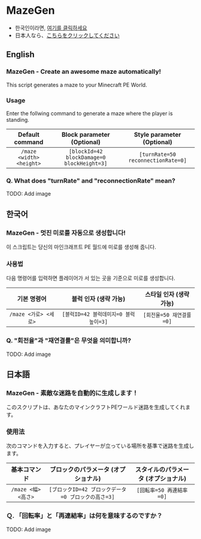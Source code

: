 # MazeGen
- 한국인이라면, [여기를 클릭하세요](https://github.com/if-Team/ModPE-Scripts/tree/master/MazeGen#한국어)
- 日本人なら、[こちらをクリックしてください](https://github.com/if-Team/ModPE-Scripts/tree/master/MazeGen#日本語)

## English
### MazeGen - Create an awesome maze automatically!

This script generates a maze to your Minecraft PE World.

### Usage
Enter the follwing command to generate a maze where the player is standing.

| Default command | Block parameter (Optional) | Style parameter (Optional) |
| :-----: | :------: | :----: |
| `/maze <width> <height>` | `[blockId=42 blockDamage=0 blockHeight=3]` | `[turnRate=50 reconnectionRate=0]` |

### Q. What does "turnRate" and "reconnectionRate" mean?
TODO: Add image

## 한국어
### MazeGen - 멋진 미로를 자동으로 생성합니다!

이 스크립트는 당신의 마인크래프트 PE 월드에 미로를 생성해 줍니다.

### 사용법
다음 명령어를 입력하면 플레이어가 서 있는 곳을 기준으로 미로를 생성합니다.

| 기본 명령어 | 블럭 인자 (생략 가능) | 스타일 인자 (생략 가능) |
| :-----: | :------: | :----: |
| `/maze <가로> <세로>` | `[블럭ID=42 블럭데미지=0 블럭높이=3]` | `[회전율=50 재연결률=0]` |

### Q. "회전율"과 "재연결률"은 무엇을 의미합니까?
TODO: Add image

## 日本語
### MazeGen - 素敵な迷路を自動的に生成します！

このスクリプトは、あなたのマインクラフトPEワールド迷路を生成してくれます。

### 使用法
次のコマンドを入力すると、プレイヤーが立っている場所を基準で迷路を生成します。

| 基本コマンド | ブロックのパラメータ (オプショナル) | スタイルのパラメータ (オプショナル) |
| :-----: | :------: | :----: |
| `/maze <幅> <高さ>` | `[ブロックID=42 ブロックデータ=0 ブロックの高さ=3]` | `[回転率=50 再連結率=0]` |

### Ｑ. 「回転率」と「再連結率」は何を意味するのですか？
TODO: Add image
